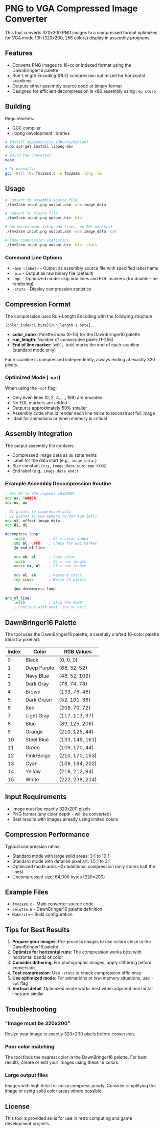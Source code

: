 # PNG to VGA Compressed Image Converter

This tool converts 320x200 PNG images to a compressed format optimized for VGA mode 13h (320x200, 256 colors) display in assembly programs.

## Features

- Converts PNG images to 16-color indexed format using the DawnBringer16 palette
- Run-Length Encoding (RLE) compression optimized for horizontal scanlines
- Outputs either assembly source code or binary format
- Designed for efficient decompression in x86 assembly using `rep stosb`

## Building

Requirements:
- GCC compiler
- libpng development libraries

```bash
# Install dependencies (Ubuntu/Debian)
sudo apt-get install libpng-dev

# Build the converter
make

# Or manually:
gcc -Wall -O2 fmv2asm.c -o fmv2asm -lpng -lm
```

## Usage

```bash
# Convert to assembly source file
./fmv2asm input.png output.asm -asm image_data

# Convert to binary file
./fmv2asm input.png output.bin -bin

# Optimized mode (skip odd lines, no EOL markers)
./fmv2asm input.png output.asm -asm image_data -opt

# Show compression statistics
./fmv2asm input.png output.bin -bin -stats
```

### Command Line Options

- `-asm <label>` - Output as assembly source file with specified label name
- `-bin` - Output as raw binary file (default)
- `-opt` - Optimized mode: skip odd lines and EOL markers (for double-line rendering)
- `-stats` - Display compression statistics

## Compression Format

The compression uses Run-Length Encoding with the following structure:

```
[color_index:1 byte][run_length:1 byte]...
```

- **color_index**: Palette index (0-15) for the DawnBringer16 palette
- **run_length**: Number of consecutive pixels (1-255)
- **End of line marker**: `0xFF, 0x00` marks the end of each scanline (standard mode only)

Each scanline is compressed independently, always ending at exactly 320 pixels.

### Optimized Mode (`-opt`)

When using the `-opt` flag:
- Only even lines (0, 2, 4, ..., 198) are encoded
- No EOL markers are added
- Output is approximately 50% smaller
- Assembly code should render each line twice to reconstruct full image
- Ideal for animations or when memory is critical

## Assembly Integration

The output assembly file contains:
- Compressed image data as `db` statements
- Label for the data start (e.g., `image_data:`)
- Size constant (e.g., `image_data_size equ XXXX`)
- End label (e.g., `image_data_end:`)

### Example Assembly Decompression Routine

```asm
; Set ES to VGA segment (0xA000)
mov ax, 0A000h
mov es, ax

; SI points to compressed data
; DI points to VGA memory (0 for top-left)
mov si, offset image_data
xor di, di

decompress_loop:
    lodsb           ; AL = color index
    cmp al, 0FFh    ; Check for EOL marker
    je end_of_line
    
    mov ah, al      ; Save color
    lodsb           ; AL = run length
    movzx cx, al    ; CX = run length
    
    mov al, ah      ; Restore color
    rep stosb       ; Write CX pixels
    
    jmp decompress_loop
    
end_of_line:
    lodsb           ; Skip the 0x00
    ; Continue with next line or exit
```

## DawnBringer16 Palette

The tool uses the DawnBringer16 palette, a carefully crafted 16-color palette ideal for pixel art:

| Index | Color | RGB Values |
|-------|-------|------------|
| 0 | Black | (0, 0, 0) |
| 1 | Deep Purple | (68, 32, 52) |
| 2 | Navy Blue | (48, 52, 109) |
| 3 | Dark Gray | (78, 74, 78) |
| 4 | Brown | (133, 76, 48) |
| 5 | Dark Green | (52, 101, 36) |
| 6 | Red | (208, 70, 72) |
| 7 | Light Gray | (117, 113, 97) |
| 8 | Blue | (89, 125, 206) |
| 9 | Orange | (210, 125, 44) |
| 10 | Steel Blue | (133, 149, 161) |
| 11 | Green | (109, 170, 44) |
| 12 | Pink/Beige | (210, 170, 153) |
| 13 | Cyan | (109, 194, 202) |
| 14 | Yellow | (218, 212, 94) |
| 15 | White | (222, 238, 214) |

## Input Requirements

- Image must be exactly 320x200 pixels
- PNG format (any color depth - will be converted)
- Best results with images already using limited colors

## Compression Performance

Typical compression ratios:
- Standard mode with large solid areas: 3:1 to 10:1
- Standard mode with detailed pixel art: 1.5:1 to 3:1
- Optimized mode adds ~2x additional compression (only stores half the lines)
- Uncompressed size: 64,000 bytes (320×200)

## Example Files

- `fmv2asm.c` - Main converter source code
- `palette.h` - DawnBringer16 palette definition
- `Makefile` - Build configuration

## Tips for Best Results

1. **Prepare your images**: Pre-process images to use colors close to the DawnBringer16 palette
2. **Optimize for horizontal runs**: The compression works best with horizontal bands of color
3. **Consider dithering**: For photographic images, apply dithering before conversion
4. **Test compression**: Use `-stats` to check compression efficiency
5. **Use optimized mode**: For animations or low-memory situations, use `-opt` flag
6. **Vertical detail**: Optimized mode works best when adjacent horizontal lines are similar

## Troubleshooting

### "Image must be 320x200"
Resize your image to exactly 320×200 pixels before conversion.

### Poor color matching
The tool finds the nearest color in the DawnBringer16 palette. For best results, create or edit your images using these 16 colors.

### Large output files
Images with high detail or noise compress poorly. Consider simplifying the image or using solid color areas where possible.

## License

This tool is provided as-is for use in retro computing and game development projects.